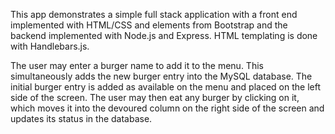 This app demonstrates a simple full stack application with a front end implemented with HTML/CSS and elements from Bootstrap and the backend implemented with Node.js and Express. HTML templating is done with Handlebars.js.

The user may enter a burger name to add it to the menu. This simultaneously adds the new burger entry into the MySQL database. The initial burger entry is added as available on the menu and placed on the left side of the screen. The user may then eat any burger by clicking on it, which moves it into the devoured column on the right side of the screen and updates its status in the database.
